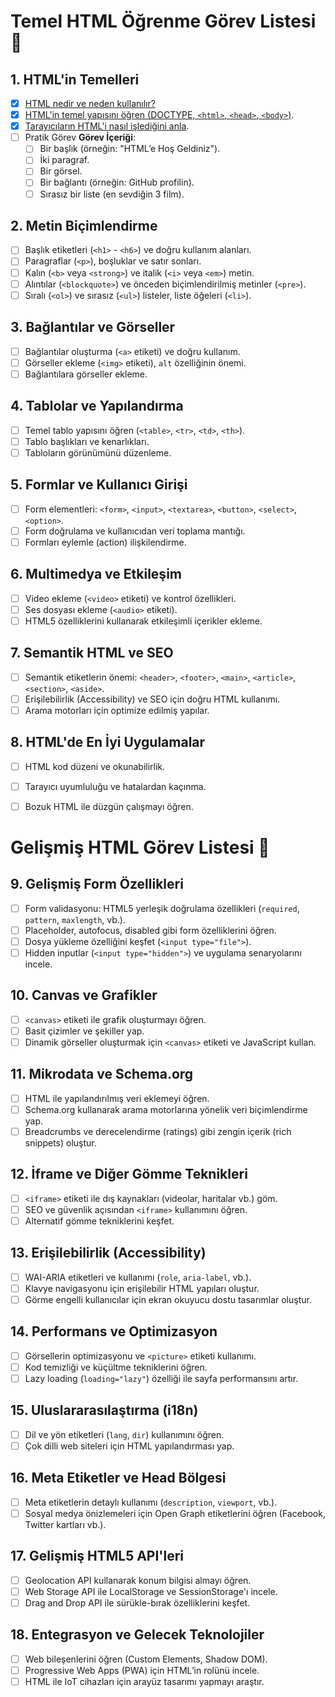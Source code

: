 # Temel HTML Öğrenme Görev Listesi 🚀

## **1. HTML'in Temelleri**
- [x] [HTML nedir ve neden kullanılır?](./01_html_temelleri/README.md)
- [x] [HTML'in temel yapısını öğren (DOCTYPE, `<html>`, `<head>`, `<body>`)](./01_html_temelleri/README.md).
- [x] [Tarayıcıların HTML'i nasıl işlediğini anla](./01_html_temelleri/README.md).
- [ ] Pratik Görev
    **Görev İçeriği**:
    - [ ] Bir başlık (örneğin: "HTML’e Hoş Geldiniz").
    - [ ] İki paragraf.
    - [ ] Bir görsel.
    - [ ] Bir bağlantı (örneğin: GitHub profilin).
    - [ ] Sırasız bir liste (en sevdiğin 3 film).
## **2. Metin Biçimlendirme**
- [ ] Başlık etiketleri (`<h1>` - `<h6>`) ve doğru kullanım alanları.
- [ ] Paragraflar (`<p>`), boşluklar ve satır sonları.
- [ ] Kalın (`<b>` veya `<strong>`) ve italik (`<i>` veya `<em>`) metin.
- [ ] Alıntılar (`<blockquote>`) ve önceden biçimlendirilmiş metinler (`<pre>`).
- [ ] Sıralı (`<ol>`) ve sırasız (`<ul>`) listeler, liste öğeleri (`<li>`).

## **3. Bağlantılar ve Görseller**
- [ ] Bağlantılar oluşturma (`<a>` etiketi) ve doğru kullanım.
- [ ] Görseller ekleme (`<img>` etiketi), `alt` özelliğinin önemi.
- [ ] Bağlantılara görseller ekleme.

## **4. Tablolar ve Yapılandırma**
- [ ] Temel tablo yapısını öğren (`<table>`, `<tr>`, `<td>`, `<th>`).
- [ ] Tablo başlıkları ve kenarlıkları.
- [ ] Tabloların görünümünü düzenleme.

## **5. Formlar ve Kullanıcı Girişi**
- [ ] Form elementleri: `<form>`, `<input>`, `<textarea>`, `<button>`, `<select>`, `<option>`.
- [ ] Form doğrulama ve kullanıcıdan veri toplama mantığı.
- [ ] Formları eylemle (action) ilişkilendirme.

## **6. Multimedya ve Etkileşim**
- [ ] Video ekleme (`<video>` etiketi) ve kontrol özellikleri.
- [ ] Ses dosyası ekleme (`<audio>` etiketi).
- [ ] HTML5 özelliklerini kullanarak etkileşimli içerikler ekleme.

## **7. Semantik HTML ve SEO**
- [ ] Semantik etiketlerin önemi: `<header>`, `<footer>`, `<main>`, `<article>`, `<section>`, `<aside>`.
- [ ] Erişilebilirlik (Accessibility) ve SEO için doğru HTML kullanımı.
- [ ] Arama motorları için optimize edilmiş yapılar.

## **8. HTML'de En İyi Uygulamalar**
- [ ] HTML kod düzeni ve okunabilirlik.
- [ ] Tarayıcı uyumluluğu ve hatalardan kaçınma.
- [ ] Bozuk HTML ile düzgün çalışmayı öğren.


# Gelişmiş HTML Görev Listesi 🚀

## **9. Gelişmiş Form Özellikleri**
- [ ] Form validasyonu: HTML5 yerleşik doğrulama özellikleri (`required`, `pattern`, `maxlength`, vb.).
- [ ] Placeholder, autofocus, disabled gibi form özelliklerini öğren.
- [ ] Dosya yükleme özelliğini keşfet (`<input type="file">`).
- [ ] Hidden inputlar (`<input type="hidden">`) ve uygulama senaryolarını incele.

## **10. Canvas ve Grafikler**
- [ ] `<canvas>` etiketi ile grafik oluşturmayı öğren.
- [ ] Basit çizimler ve şekiller yap.
- [ ] Dinamik görseller oluşturmak için `<canvas>` etiketi ve JavaScript kullan.

## **11. Mikrodata ve Schema.org**
- [ ] HTML ile yapılandırılmış veri eklemeyi öğren.
- [ ] Schema.org kullanarak arama motorlarına yönelik veri biçimlendirme yap.
- [ ] Breadcrumbs ve derecelendirme (ratings) gibi zengin içerik (rich snippets) oluştur.

## **12. İframe ve Diğer Gömme Teknikleri**
- [ ] `<iframe>` etiketi ile dış kaynakları (videolar, haritalar vb.) göm.
- [ ] SEO ve güvenlik açısından `<iframe>` kullanımını öğren.
- [ ] Alternatif gömme tekniklerini keşfet.

## **13. Erişilebilirlik (Accessibility)**
- [ ] WAI-ARIA etiketleri ve kullanımı (`role`, `aria-label`, vb.).
- [ ] Klavye navigasyonu için erişilebilir HTML yapıları oluştur.
- [ ] Görme engelli kullanıcılar için ekran okuyucu dostu tasarımlar oluştur.

## **14. Performans ve Optimizasyon**
- [ ] Görsellerin optimizasyonu ve `<picture>` etiketi kullanımı.
- [ ] Kod temizliği ve küçültme tekniklerini öğren.
- [ ] Lazy loading (`loading="lazy"`) özelliği ile sayfa performansını artır.

## **15. Uluslararasılaştırma (i18n)**
- [ ] Dil ve yön etiketleri (`lang`, `dir`) kullanımını öğren.
- [ ] Çok dilli web siteleri için HTML yapılandırması yap.

## **16. Meta Etiketler ve Head Bölgesi**
- [ ] Meta etiketlerin detaylı kullanımı (`description`, `viewport`, vb.).
- [ ] Sosyal medya önizlemeleri için Open Graph etiketlerini öğren (Facebook, Twitter kartları vb.).

## **17. Gelişmiş HTML5 API'leri**
- [ ] Geolocation API kullanarak konum bilgisi almayı öğren.
- [ ] Web Storage API ile LocalStorage ve SessionStorage'ı incele.
- [ ] Drag and Drop API ile sürükle-bırak özelliklerini keşfet.

## **18. Entegrasyon ve Gelecek Teknolojiler**
- [ ] Web bileşenlerini öğren (Custom Elements, Shadow DOM).
- [ ] Progressive Web Apps (PWA) için HTML’in rolünü incele.
- [ ] HTML ile IoT cihazları için arayüz tasarımı yapmayı araştır.
